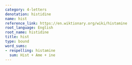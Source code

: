 ```yaml
---
category: 4-letters
denotation: histidine
name: hist
reference_link: https://en.wiktionary.org/wiki/histamine
root_language: English
root_name: histidine
title: hist
type: bound
word_sums:
- respelling: histamine
  sum: Hist + Ame + ine
---
```

